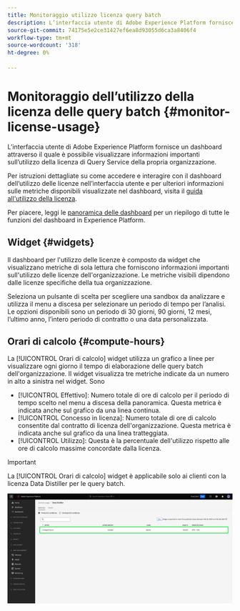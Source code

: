 ```yaml
---
title: Monitoraggio utilizzo licenza query batch
description: L’interfaccia utente di Adobe Experience Platform fornisce un dashboard tramite il quale è possibile visualizzare informazioni importanti sull’utilizzo della licenza di Data Distiller dell’organizzazione.
source-git-commit: 74175e5e2ce31427ef6ea8d93055d6ca3a8406f4
workflow-type: tm+mt
source-wordcount: '318'
ht-degree: 0%

---
```


# Monitoraggio dell’utilizzo della licenza delle query batch {#monitor-license-usage}

L’interfaccia utente di Adobe Experience Platform fornisce un dashboard attraverso il quale è possibile visualizzare informazioni importanti sull’utilizzo della licenza di Query Service della propria organizzazione.

Per istruzioni dettagliate su come accedere e interagire con il dashboard dell’utilizzo delle licenze nell’interfaccia utente e per ulteriori informazioni sulle metriche disponibili visualizzate nel dashboard, visita il [guida all&#39;utilizzo della licenza](../../dashboards/guides/license-usage.md).

Per piacere, leggi le [panoramica delle dashboard](../../dashboards/home.md) per un riepilogo di tutte le funzioni del dashboard in Experience Platform.

## Widget {#widgets}

Il dashboard per l&#39;utilizzo delle licenze è composto da widget che visualizzano metriche di sola lettura che forniscono informazioni importanti sull&#39;utilizzo delle licenze dell&#39;organizzazione. Le metriche visibili dipendono dalle licenze specifiche della tua organizzazione.

Seleziona un pulsante di scelta per scegliere una sandbox da analizzare e utilizza il menu a discesa per selezionare un periodo di tempo per l’analisi. Le opzioni disponibili sono un periodo di 30 giorni, 90 giorni, 12 mesi, l’ultimo anno, l’intero periodo di contratto o una data personalizzata.

## Orari di calcolo {#compute-hours}

La [!UICONTROL Orari di calcolo] widget utilizza un grafico a linee per visualizzare ogni giorno il tempo di elaborazione delle query batch dell&#39;organizzazione. Il widget visualizza tre metriche indicate da un numero in alto a sinistra nel widget. Sono

- [!UICONTROL Effettivo]: Numero totale di ore di calcolo per il periodo di tempo scelto nel menu a discesa della panoramica. Questa metrica è indicata anche sul grafico da una linea continua.
- [!UICONTROL Concesso in licenza]: Numero totale di ore di calcolo consentite dal contratto di licenza dell&#39;organizzazione. Questa metrica è indicata anche sul grafico da una linea tratteggiata.
- [!UICONTROL Utilizzo]: Questa è la percentuale dell&#39;utilizzo rispetto alle ore di calcolo massime concordate dalla licenza.

>[!IMPORTANT]
>
>La [!UICONTROL Orari di calcolo] widget è applicabile solo ai clienti con la licenza Data Distiller per le query batch.

![Il dashboard di utilizzo della licenza con il widget Calcola ore evidenziato.](../images/data-distiller/compute-hours.png)
